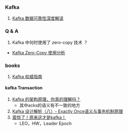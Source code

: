 
### Kafka
1. [Kafka 数据可靠性深度解读](https://blog.csdn.net/u013256816/article/details/71091774)

### Q & A
1. Kafka 中何时使用了 zero-copy 技术 ？
* [Kafka Zero-Copy 使用分析](https://www.jianshu.com/p/d47de3d6d8ac)



### books
1. [Kafka 权威指南](../../date/2018-09-29_Kafka权威指南.md)


#### kafka Transaction
1. [Kafka 的架构原理，你真的理解吗？](https://mp.weixin.qq.com/s?__biz=MjM5ODI5Njc2MA==&mid=2655818402&idx=1&sn=4372648db4d25761aec129930621d919&chksm=bd74df758a03566307feb6781559285c2898292da3120e5521887f2d03d50f2d0f2c3b373dde&scene=21#wechat_redirect)
   * 其中acks的语义有不一致的地方
2. [Kafka 设计解析（八）- Exactly Once语义与事务机制原理](https://www.cnblogs.com/jasongj/p/7912348.html)
3. [震惊了！原来这才是kafka！](https://www.jianshu.com/p/d3e963ff8b70)
   * LEO，HW，Leader Epoch


